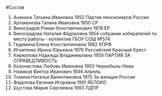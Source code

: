 #Состав
1. Анакина Татьяна Ивановна 1952 Партия пенсионеров России
2. Артамонова Галина Ивановна 1950 СР
3. Виноградов Роман Константинович 1978 ЕР
4. Виноградова Наталия Фёдоровна 1954 собрание избирателей по месту работы - коллектив ГБОУ СОШ №574
5. Гедимина Елена Константиновна 1982 КПРФ
6. Игнатенко Ирина Юрьевна 1976 Российский Красный Крест
7. Кириллова Надежда Владимировна 1959 ПАРТИЯ ЗА СПРАВЕДЛИВОСТЬ
8. Колонистова Любовь Ивановна 1953 Чернобыль-Нева
9. Новиков Виктор Иванович 1946 Апрель
10. Томина Наталья Валентиновна 1975 За женщин России
11. Федотова Евгения Игоревна 1991 ЯБЛОКО
12. Шустова Мария Сергеевна 1993 ЛДПР
